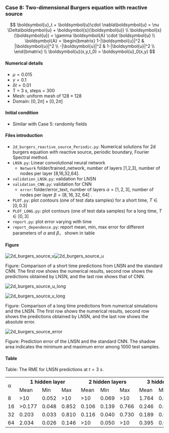### Case 8: Two-dimensional Burgers equation with reactive source

$$
\boldsymbol{u}_t + \boldsymbol{u}\cdot \nabla\boldsymbol{u} = \nu \Delta\boldsymbol{u} + \boldsymbol{s}(\boldsymbol{u}) \\
\boldsymbol{s}(\boldsymbol{u}) = \gamma \boldsymbol{A} \cdot \boldsymbol{u} \\
\boldsymbol{A} = \begin{bmatrix}
1-|\boldsymbol{u}|^2 & |\boldsymbol{u}|^2   \\
-|\boldsymbol{u}|^2  & 1-|\boldsymbol{u}|^2 \\
\end{bmatrix} \\
\boldsymbol{u}(x,y,t_0) = \boldsymbol{u}_0(x,y)
$$

#### Numerical details

* $\mu=0.015$
* $\gamma=0.1$
* $\delta t=0.01$
* T = 3 s, steps = 300
* Mesh: uniform mesh of $128\times 128$
* Domain: $[0,2\pi]\times[0,2\pi]$

#### Initial condition

* Similar with Case 5: randomly fields

#### Files introduction

* `2d_burgers_reactive_source_Periodic.py`:  Numerical solutions for 2d burgers equation with reactive source, periodic boundary, Fourier Spectral method.
* `LNSN.py`:  Linear convolutional neural network
  * `Network` folder/trained_network, number of layers [1,2,3], number of nodes per layer [8,16,32,64].
* `validation_LNSN.py`:  validation for LNSN
* `validation_CNN.py`:  validation for CNN
  * `error`: folder/error_text, number of layers $\alpha=[1,2,3]$, number of nodes per layer $\beta = [8,16,32,64]$ .
* `PLOT.py`: plot contours (one of test data samples) for a short time, $T\in[0,0.3]$
* `PLOT_LONG.py`: plot contours (one of test data samples) for a long time,  $T\in[0,3]$
* `report.py`: plot error varying with time
* `report_dependence.py`: report mean, min, max error for different parameters of $\alpha$ and $\beta$， shown in table

#### Figure

![2d_burgers_source_v](C:\Users\qujiagang\Documents\我的坚果云\Learning_PDEs\Case8_2d_burgers_reactive_source\2d_burgers_source_v.jpg)![2d_burgers_source_u](C:\Users\qujiagang\Documents\我的坚果云\Learning_PDEs\Case8_2d_burgers_reactive_source\2d_burgers_source_u.jpg)

Figure: Comparison of a short time predictions from LNSN and the standard CNN. The first row shows the numerical results, second row shows the predictions obtained by LNSN, and the last row shows that of CNN.

![2d_burgers_source_u_long](C:\Users\qujiagang\Documents\我的坚果云\Learning_PDEs\Case8_2d_burgers_reactive_source\2d_burgers_source_u_long.jpg)

![2d_burgers_source_v_long](C:\Users\qujiagang\Documents\我的坚果云\Learning_PDEs\Case8_2d_burgers_reactive_source\2d_burgers_source_v_long.jpg)

Figure: Comparison of a long time predictions from numerical simulations and the LNSN. The first row shows the numerical results, second row shows the predictions obtained by LNSN, and the last row shows the absolute error.

![2d_burgers_source_error](C:\Users\qujiagang\Documents\我的坚果云\Learning_PDEs\Case8_2d_burgers_reactive_source\2d_burgers_source_error.jpg)

Figure: Prediction error of the LNSN and the standard CNN. The shadow area indicates the minimum and maximum error among $1000$ test samples.

#### Table

Table: The RME for LNSN predictions at $t = 3\ s$.

<table>
    <tr>
        <td rowspan="2">&alpha;</td>
        <th colspan="3">1 hidden layer</td>
        <th colspan="3">2 hidden layers</td>
	    <th colspan="3">3 hidden layers</td>
    </tr>
    <tr>
        <td>Mean</td>
        <td>Min</td>
	    <td>Max</td>
        <td>Mean</td>
        <td>Min</td>
	    <td>Max</td>
        <td>Mean</td>
        <td>Min</td>
	    <td>Max</td>
    </tr>
    <tr>
        <td>8</td>
        <td>>10</td>
        <td>0.052</td>
	    <td>>10</td>
        <td>>10</td>
        <td>0.069</td>
	    <td>>10</td>
        <td>1.764</td>
        <td>0.050</td>
	    <td>>10</td>
    </tr>
    <tr>
        <td>16</td>
        <td>>0.177</td>
        <td>0.048</td>
	    <td>0.852</td>
        <td>0.106</td>
        <td>0.139</td>
	    <td>0.766</td>
        <td>0.246</td>
        <td>0.023</td>
	    <td>>10</td>
    </tr>
    <tr>
        <td>32</td>
        <td>0.203</td>
        <td>0.033</td>
	    <td>0.810</td>
        <td>0.116</td>
        <td>0.040</td>
	    <td>0.730</td>
        <td>0.189</td>
        <td>0.021</td>
	    <td>8.212</td>
    </tr>
    <tr>
        <td>64</td>
        <td>2.034</td>
        <td>0.026</td>
	    <td>0.146</td>
        <td>>10</td>
        <td>0.050</td>
	    <td>>10</td>
        <td>0.395</td>
        <td>0.027</td>
	    <td>>10</td>
    </tr>


